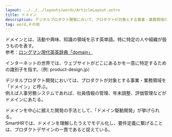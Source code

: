 ```yaml
---
layout: ../../../layouts/words/ArticleLayout.astro
title: ドメイン
description: デジタルプロダクト開発において、プロダクトが対象とする事業・業務領域のこと。
tag: word,その他
---
```


ドメインとは、活動や興味、知識の領域を示す英単語。特に特定の人や組織が扱うものを表す。<br>
参考：[ロングマン現代英英辞典「domain」](https://www.ldoceonline.com/dictionary/domain)

インターネットの世界では、ウェブサイトがどこにあるかを一意に特定するための識別子を指す。（例: product-design.jp）

デジタルプロダクト開発においては、プロダクトが対象とする事業・業務領域を「ドメイン」と呼ぶ。<br>
例えば人事労務システムであれば、社員情報の管理、年末調整、評価管理などがドメインにあたる。

ドメインを中心に据えた開発の手法として、「ドメイン駆動開発」が挙げられる。<br>
SmartHRでは、ドメインを理解したうえでモデル化し、要件定義に繋げることは、プロダクトデザインの一貫であると捉えている。
